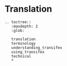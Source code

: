 # Translation

```eval_rst
.. toctree::
   :maxdepth: 2
   :glob:

   translation
   terminology
   understanding_transifex
   using_transifex
   technical
   *
```
